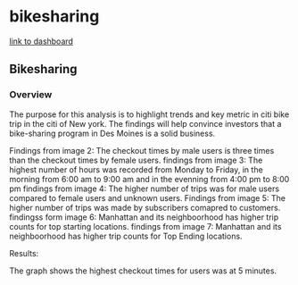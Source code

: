 # bikesharing
[link to dashboard](https://public.tableau.com/views/NYCBike_16227778570560/NYCCitiBike?:language=en-US&:display_count=n&:origin=viz_share_link)
## Bikesharing 
### Overview
The purpose for this analysis is to highlight trends and key metric in citi bike trip in the citi of New york. The findings will help convince investors that a bike-sharing program in Des Moines is a solid business.

Findings from image 2:
The checkout times by male users is three times than the checkout times by female users.
findings from image 3:
The highest number of hours was recorded from Monday to Friday, in the morning from 6:00 am to 9:00 am and in the evenning from 4:00 pm to 8:00 pm
findings from image 4:
The higher number of trips was for male users compared to female users and unknown users.
Findings from image 5:
The higher number of trips was made by subscribers comapred to customers.
findingss form image 6:
Manhattan and its neighboorhood has higher trip counts for top starting locations.
findings from image 7:
Manhattan and its neighboorhood has higher trip counts for Top Ending locations.

Results:

The graph shows the highest checkout times for users was at 5 minutes.


 



